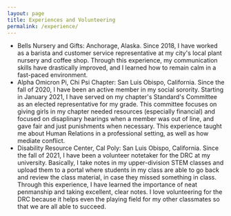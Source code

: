 ```yaml
---
layout: page
title: Experiences and Volunteering
permalink: /experience/
---
```

- Bells Nursery and Gifts: Anchorage, Alaska. Since 2018, I have worked as a barista and customer service representative at my city's local plant nursery and coffee shop. Through this experience, my communication skills have drastically improved, and I learned how to remain calm in a fast-paced environment. 
- Alpha Omicron Pi, Chi Psi Chapter: San Luis Obispo, California. Since the fall of 2020, I have been an active member in my social sorority. Starting in January 2021, I have served on my chapter's Standard's Committee as an elected representative for my grade. This committee focuses on giving girls in my chapter needed resources (especially financial) and focused on disaplinary hearings when a member was out of line, and gave fair and just punishments when necessary. This experience taught me about Human Relations in a professional setting, as well as how mediate conflict.
- Disability Resource Center, Cal Poly: San Luis Obispo, California. Since the fall of 2021, I have been a volunteer notetaker for the DRC at my university. Basically, I take notes in my upper-division STEM classes and upload them to a portal where students in my class are able to go back and review the class material, in case they missed something in class. Through this experience, I have learned the importance of neat penmanship and taking excellent, clear notes. I love volunteering for the DRC because it helps even the playing field for my other classmates so that we are all able to succeed.

